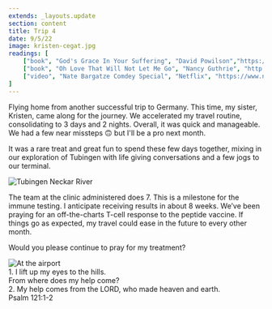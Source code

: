 ```yaml
---
extends: _layouts.update
section: content
title: Trip 4
date: 9/5/22
image: kristen-cegat.jpg
readings: [
    ["book", "God's Grace In Your Suffering", "David Powilson","https://www.crossway.org/books/gods-grace-in-your-suffering-tpb/"],
    ["book", "Oh Love That Will Not Let Me Go", "Nancy Guthrie", "http://www.google.com"],
    ["video", "Nate Bargatze Comdey Special", "Netflix", "https://www.netflix.com/title/81248586"],
]
---
```


Flying home from another successful trip to Germany. This time, my sister, Kristen, came along for the journey. We accelerated my travel routine, consolidating to 3 days and 2 nights. Overall, it was quick and manageable. We had a few near missteps 🙃 but I'll be a pro next month. 

It was a rare treat and great fun to spend these few days together, mixing in our exploration of Tubingen with life giving conversations and a few jogs to our terminal.

<img alt="Tubingen Neckar River" src="/assets/images/tubes-river-bridge.jpg" />

The team at the clinic administered does 7. This is a milestone for the immune testing. I anticipate receiving results in about 8 weeks. We’ve been praying for an off-the-charts T-cell response to the peptide vaccine. If things go as expected, my travel could ease in the future to every other month. 

Would you please continue to pray for my treatment? 

<img alt="At the airport" src="/assets/images/kristen-airport.jpg" />

<x-blockquote class="font-mono">
    <div><span class="text-sm font-semibold">1.</span> I lift up my eyes to the hills.</div>
    <div class="ml-6">From where does my help come?</div>
    <div class="mt-4"><span class="text-sm font-semibold">2.</span> My help comes from the LORD, who made heaven and earth.</div>
    <div class="mt-4">Psalm 121:1-2</div>
</x-blockquote>